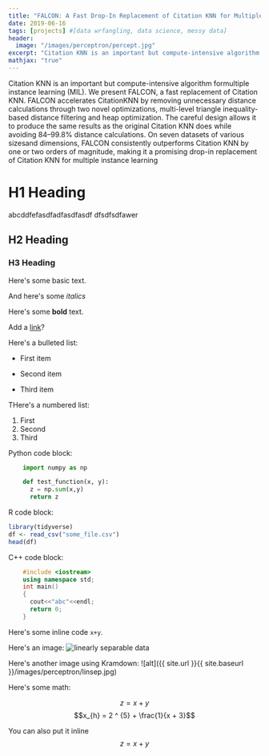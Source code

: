 ```yaml
---
title: "FALCON: A Fast Drop-In Replacement of Citation KNN for Multiple Instance Learning"
date: 2019-06-16
tags: [projects] #[data wrfangling, data science, messy data]
header:
  image: "/images/perceptron/percept.jpg"
excerpt: "Citation KNN is an important but compute-intensive algorithm formultiple instance learning (MIL). We present FALCON, a fast replacement of Citation KNN. FALCON accelerates CitationKNN by removing unnecessary distance calculations through two novel optimizations, multi-level triangle inequality-based distance filtering and heap optimization. The careful design allows it to produce the same results as the original Citation KNN does while avoiding 84–99.8% distance calculations. On seven datasets of various sizesand dimensions, FALCON consistently outperforms Citation KNN by one or two orders of magnitude, making it a promising drop-in replacement of Citation KNN for multiple instance learning"
mathjax: "true"
---
```

Citation KNN is an important but compute-intensive algorithm formultiple instance learning (MIL). We present FALCON, a fast replacement of Citation KNN. FALCON accelerates CitationKNN by removing unnecessary distance calculations through two novel optimizations, multi-level triangle inequality-based distance filtering and heap optimization. The careful design allows it to produce the same results as the original Citation KNN does while avoiding 84–99.8% distance calculations. On seven datasets of various sizesand dimensions, FALCON consistently outperforms Citation KNN by one or two orders of magnitude, making it a promising drop-in replacement of Citation KNN for multiple instance learning
# H1 Heading
abcddfefasdfadfasdfasdf dfsdfsdfawer
## H2 Heading

### H3 Heading

Here's some basic text.

And here's some *italics*

Here's some **bold** text.

Add a  [link](https://github.com/dataoptimal)?

Here's a bulleted list:
* First item
+ Second item
- Third item

THere's a numbered list:
1. First
2. Second
3. Third

Python code block:
```python
    import numpy as np

    def test_function(x, y):
      z = np.sum(x,y)
      return z
```

R code block:
```r
library(tidyverse)
df <- read_csv("some_file.csv")
head(df)
```

C++ code block:
```c++
    #include <iostream>
    using namespace std;
    int main()
    {
      cout<<"abc"<<endl;
      return 0;
    }
```

Here's some inline code `x+y`.

Here's an image:
<img src="{{ site.url }}{{ site.baseurl }}/images/perceptron/linsep.jpg" alt="linearly separable data">

Here's another image using Kramdown:
![alt]({{ site.url }}{{ site.baseurl }}/images/perceptron/linsep.jpg)

Here's some math:

$$z=x+y$$
$$x_{h} = 2 ^ {5} + \frac{1}{x + 3}$$

You can also put it inline $$z=x+y$$
